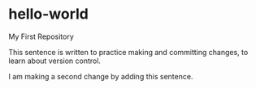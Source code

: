 # hello-world
My First Repository 

This sentence is written to practice making and committing changes, to learn about version control.

I am making a second change by adding this sentence. 

